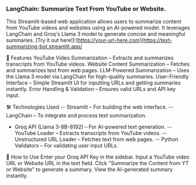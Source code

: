 ### LangChain: Summarize Text From YouTube or Website.
This Streamlit-based web application allows users to summarize content from YouTube videos and websites using an AI-powered model. It leverages LangChain and Groq's Llama 3 model to generate concise and meaningful summaries.
[Try it out here!]:[https://your-url-here.com](https://text-summarizing-bot.streamlit.app/

🚀 Features
YouTube Video Summarization – Extracts and summarizes transcripts from YouTube videos.
Website Content Summarization – Fetches and summarizes text from web pages.
LLM-Powered Summarization – Uses the Llama 3 model via LangChain for high-quality summaries.
User-Friendly Interface – Simple Streamlit UI for inputting URLs and getting summaries instantly.
Error Handling & Validation – Ensures valid URLs and API key input.

🛠️ Technologies Used
-- Streamlit – For building the web interface.
-- LangChain – To integrate and process text summarization.
- Groq API (Llama 3-8B-8192) – For AI-powered text generation.
-- YouTube Loader – Extracts transcripts from YouTube videos.
-- Unstructured URL Loader – Fetches text from web pages.
-- Python Validators – For validating user input URLs.

📖 How to Use
Enter your Groq API Key in the sidebar.
Input a YouTube video URL or Website URL in the text field.
Click "Summarize the Content from YT or Website" to generate a summary.
View the AI-generated summary instantly.
